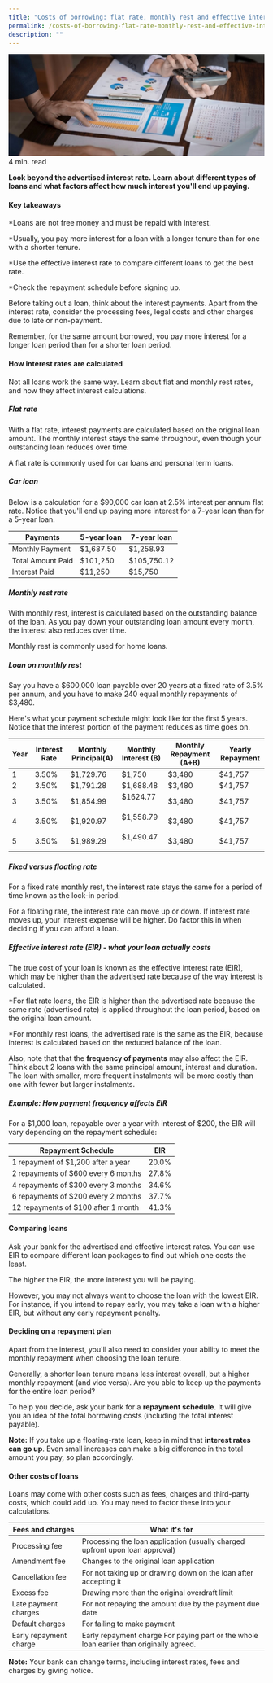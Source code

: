 ```yaml
---
title: "Costs of borrowing: flat rate, monthly rest and effective interest rate"
permalink: /costs-of-borrowing-flat-rate-monthly-rest-and-effective-interest-rate/
description: ""
---
```

![cost of borrowing](/images/cost%20of%20borrowing.jfif)
4 min. read

**Look beyond the advertised interest rate. Learn about different types of loans and what factors affect how much interest you'll end up paying.**

#### Key takeaways
*Loans are not free money and must be repaid with interest.

*Usually, you pay more interest for a loan with a longer tenure than for one with a shorter tenure.

*Use the effective interest rate to compare different loans to get the best rate.

*Check the repayment schedule before signing up.

Before taking out a loan, think about the interest payments. Apart from the interest rate, consider the processing fees, legal costs and other charges due to late or non-payment.

Remember, for the same amount borrowed, you pay more interest for a longer loan period than for a shorter loan period.

#### How interest rates are calculated
Not all loans work the same way. Learn about flat and monthly rest rates, and how they affect interest calculations.

##### Flat rate
With a flat rate, interest payments are calculated based on the original loan amount. The monthly interest stays the same throughout, even though your outstanding loan reduces over time.

A flat rate is commonly used for car loans and personal term loans.

##### Car loan
Below is a calculation for a $90,000 car loan at 2.5% interest per annum flat rate. Notice that you'll end up paying more interest for a 7-year loan than for a 5-year loan.


| Payments |5-year loan| 7-year loan |
| -------- | -------- | -------- |
| Monthly Payment    | $1,687.50     | $1,258.93    |
| Total Amount Paid    | $101,250     | $105,750.12    |
| Interest Paid    | $11,250     | $15,750   |


##### Monthly rest rate
With monthly rest, interest is calculated based on the outstanding balance of the loan. As you pay down your outstanding loan amount every month, the interest also reduces over time.

Monthly rest is commonly used for home loans.

##### Loan on monthly rest
Say you have a $600,000 loan payable over 20 years at a fixed rate of 3.5% per annum, and you have to make 240 equal monthly repayments of $3,480.

Here's what your payment schedule might look like for the first 5 years. Notice that the interest portion of the payment reduces as time goes on.



| Year | Interest Rate| Monthly Principal(A) | Monthly Interest (B) | Monthly Repayment (A+B)| Yearly Repayment |
| -------- | -------- | -------- | -------- | -------- | -------- |
| 1     | 3.50%     | $1,729.76    | $1,750     | $3,480| $41,757
| 2     | 3.50%    | $1,791.28   | $1,688.48     |$3,480| $41,757
| 3    | 3.50% | $1,854.99  | $1624.77     |$3,480| $41,757
| 4   | 3.50%| $1,920.97     | $1,558.79     |$3,480| $41,757
| 5    | 3.50%| $1,989.29   | $1,490.47     |$3,480| $41,757


#####  Fixed versus  floating rate
For a fixed rate monthly rest, the interest rate stays the same for a period of time known as the lock-in period.

For a floating rate, the interest rate can move up or down. If interest rate moves up, your interest expense will be higher. Do factor this in when deciding if you can afford a loan.

##### Effective interest rate (EIR) - what your loan actually costs
The true cost of your loan is known as the effective interest rate (EIR), which may be higher than the advertised rate because of the way interest is calculated.

*For flat rate loans, the EIR is higher than the advertised rate because the same rate (advertised rate) is applied throughout the loan period, based on the original loan amount.

*For monthly rest loans, the advertised rate is the same as the EIR, because interest is calculated based on the reduced balance of the loan.

Also, note that that the **frequency of payments** may also affect the EIR. Think about 2 loans with the same principal amount, interest and duration. The loan with smaller, more frequent instalments will be more costly than one with fewer but larger instalments.

##### Example: How payment frequency affects EIR
For a $1,000 loan, repayable over a year with interest of $200, the EIR will vary depending on the repayment schedule:



| Repayment Schedule | EIR |
| -------- | -------- |
| 1 repayment of $1,200 after a year   | 20.0%    |
| 2 repayments of $600 every 6 months   | 27.8%    |
| 4 repayments of $300 every 3 months   | 34.6%    |
| 6 repayments of $200 every 2 months   | 37.7%    |
| 12 repayments of $100 after 1 month   | 41.3%    |


#### Comparing loans
Ask your bank for the advertised and effective interest rates. You can use EIR to compare different loan packages to find out which one costs the least.

The higher the EIR, the more interest you will be paying.

However, you may not always want to choose the loan with the lowest EIR. For instance, if you intend to repay early, you may take a loan with a higher EIR, but without any early repayment penalty.

#### Deciding on a repayment plan
Apart from the interest, you'll also need to consider your ability to meet the monthly repayment when choosing the loan tenure.

Generally, a shorter loan tenure means less interest overall, but a higher monthly repayment (and vice versa). Are you able to keep up the payments for the entire loan period?

To help you decide, ask your bank for a **repayment schedule**. It will give you an idea of the total borrowing costs (including the total interest payable).

**Note:**
If you take up a floating-rate loan, keep in mind that **interest rates can go up**. Even small increases can make a big difference in the total amount you pay, so plan accordingly.

#### Other costs of loans
Loans may come with other costs such as fees, charges and third-party costs, which could add up. You may need to factor these into your calculations.



| Fees and charges | What it's for|
| -------- | -------- |
| Processing fee    | Processing the loan application (usually charged upfront upon loan approval)   |
| Amendment fee   |Changes to the original loan application |
| Cancellation fee    |	For not taking up or drawing down on the loan after accepting it   |
| Excess fee    | Drawing more than the original overdraft limit  |
| Late payment charges	  | For not repaying the amount due by the payment due date|
| Default charges   | For failing to make payment |
| Early repayment charge  | Early repayment charge	For paying part or the whole loan earlier than originally agreed. |


**Note:**
Your bank can change terms, including interest rates, fees and charges by giving notice.